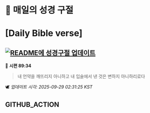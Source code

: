 # 🙏 매일의 성경 구절
# [Daily Bible verse]
## [![README에 성경구절 업데이트](https://github.com/DONGSUKA/first_test/actions/workflows/update-readme-bible.yml/badge.svg)](https://github.com/DONGSUKA/first_test/actions/workflows/update-readme-bible.yml)
<!-- START_BIBLE_VERSE -->
📖 **시편 89:34**
> 내 언약을 깨뜨리지 아니하고 내 입술에서 낸 것은 변하지 아니하리로다

🕊️ _업데이트 시각: 2025-09-29 02:31:25 KST_
  <!-- END_BIBLE_VERSE -->
## GITHUB_ACTION
